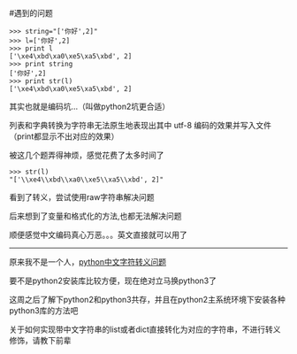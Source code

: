 #遇到的问题
	
	
	>>> string="['你好',2]"
	>>> l=['你好',2]
	>>> print l
	['\xe4\xbd\xa0\xe5\xa5\xbd', 2]
	>>> print string
	['你好',2]
	>>> print str(l)
	['\xe4\xbd\xa0\xe5\xa5\xbd', 2]
	
其实也就是编码坑…（叫做python2坑更合适）

列表和字典转换为字符串无法原生地表现出其中 utf-8 编码的效果并写入文件（print都显示不出对应的效果）

被这几个题弄得神烦，感觉花费了太多时间了

	>>> str(l)
	"['\\xe4\\xbd\\xa0\\xe5\\xa5\\xbd', 2]"

看到了转义，尝试使用raw字符串解决问题

后来想到了变量和格式化的方法,也都无法解决问题

顺便感觉中文编码真心万恶。。。英文直接就可以用了

----

原来我不是一个人，[python中文字符转义问题
](http://segmentfault.com/q/1010000000431184)

要不是python2安装库比较方便，现在绝对立马换python3了

这周之后了解下python2和python3共存，并且在python2主系统环境下安装各种python3库的方法吧

关于如何实现带中文字符串的list或者dict直接转化为对应的字符串，不进行转义修饰，请教下前辈
